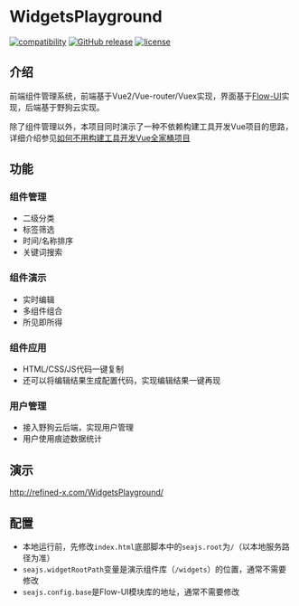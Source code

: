 # WidgetsPlayground

[![compatibility](https://img.shields.io/badge/compatibility-MicrosoftEdge%2B-orange.svg)]() [![GitHub release](https://img.shields.io/github/release/tower1229/WidgetsPlayground.svg)]() [![license](https://img.shields.io/github/license/tower1229/WidgetsPlayground.svg)]()

## 介绍

前端组件管理系统，前端基于Vue2/Vue-router/Vuex实现，界面基于[Flow-UI](http://flow-ui.refined-x.com/)实现，后端基于野狗云实现。

除了组件管理以外，本项目同时演示了一种不依赖构建工具开发Vue项目的思路，详细介绍参见[如何不用构建工具开发Vue全家桶项目](https://refined-x.com/2017/10/28/%E5%A6%82%E4%BD%95%E4%B8%8D%E7%94%A8%E6%9E%84%E5%BB%BA%E5%B7%A5%E5%85%B7%E5%BC%80%E5%8F%91Vue%E5%85%A8%E5%AE%B6%E6%A1%B6%E9%A1%B9%E7%9B%AE/)

## 功能

### 组件管理
- 二级分类
- 标签筛选
- 时间/名称排序
- 关键词搜索

### 组件演示
- 实时编辑
- 多组件组合
- 所见即所得

### 组件应用
- HTML/CSS/JS代码一键复制
- 还可以将编辑结果生成配置代码，实现编辑结果一键再现

### 用户管理
- 接入野狗云后端，实现用户管理
- 用户使用痕迹数据统计

## 演示 
http://refined-x.com/WidgetsPlayground/

## 配置
- 本地运行前，先修改`index.html`底部脚本中的`seajs.root`为`/`（以本地服务路径为准）
- `seajs.widgetRootPath`变量是演示组件库（`/widgets`）的位置，通常不需要修改
- `seajs.config.base`是Flow-UI模块库的地址，通常不需要修改
